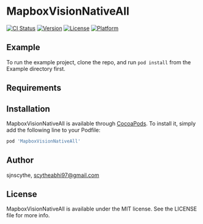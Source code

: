 # MapboxVisionNativeAll

[![CI Status](https://img.shields.io/travis/sjnscythe/MapboxVisionNativeAll.svg?style=flat)](https://travis-ci.org/sjnscythe/MapboxVisionNativeAll)
[![Version](https://img.shields.io/cocoapods/v/MapboxVisionNativeAll.svg?style=flat)](https://cocoapods.org/pods/MapboxVisionNativeAll)
[![License](https://img.shields.io/cocoapods/l/MapboxVisionNativeAll.svg?style=flat)](https://cocoapods.org/pods/MapboxVisionNativeAll)
[![Platform](https://img.shields.io/cocoapods/p/MapboxVisionNativeAll.svg?style=flat)](https://cocoapods.org/pods/MapboxVisionNativeAll)

## Example

To run the example project, clone the repo, and run `pod install` from the Example directory first.

## Requirements

## Installation

MapboxVisionNativeAll is available through [CocoaPods](https://cocoapods.org). To install
it, simply add the following line to your Podfile:

```ruby
pod 'MapboxVisionNativeAll'
```

## Author

sjnscythe, scytheabhi97@gmail.com

## License

MapboxVisionNativeAll is available under the MIT license. See the LICENSE file for more info.
